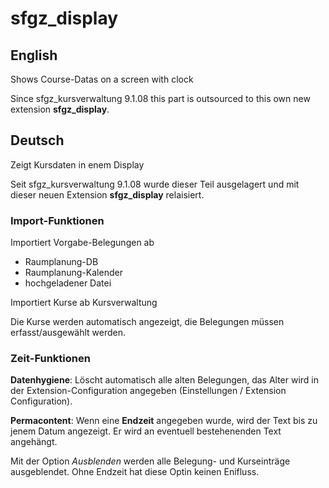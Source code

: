 # sfgz_display
## English
Shows Course-Datas on a screen with clock

Since sfgz_kursverwaltung 9.1.08 this part is outsourced to this own new extension **sfgz_display**.
## Deutsch
Zeigt Kursdaten in enem Display

Seit sfgz_kursverwaltung 9.1.08 wurde dieser Teil ausgelagert und mit dieser neuen Extension **sfgz_display** relaisiert.

### Import-Funktionen
Importiert Vorgabe-Belegungen ab 
- Raumplanung-DB
- Raumplanung-Kalender
- hochgeladener Datei

Importiert Kurse ab Kursverwaltung

Die Kurse werden automatisch angezeigt, die Belegungen müssen erfasst/ausgewählt werden.

### Zeit-Funktionen

**Datenhygiene**: Löscht automatisch alle alten Belegungen, das Alter wird in der Extension-Configuration angegeben (Einstellungen / Extension Configuration).

**Permacontent**: Wenn eine **Endzeit** angegeben wurde, wird der Text bis zu jenem Datum angezeigt. Er wird an eventuell bestehenenden Text angehängt. 

Mit der Option *Ausblenden* werden alle Belegung- und Kurseinträge ausgeblendet. Ohne Endzeit hat diese Optin keinen Enifluss.
